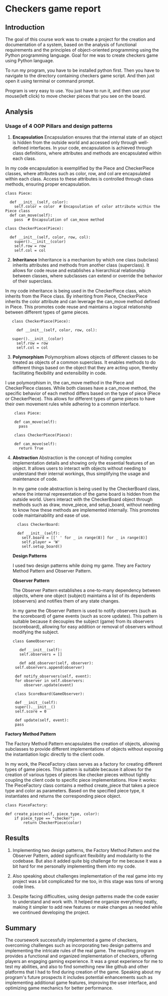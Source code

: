 # Checkers game report

## Introduction

The goal of this course work was to create a project for the creation and documentation of a system, based on the analysis of functional requirements and the principles of object-oriented programming using the Python programming language. Goal for me was to create checkers game using Python language.

To run my program, you have to be installed python first. Then you have to navigate to the directory containing checkers game script. And then just open it using terminal or command prompt.

Program is very easy to use. You just have to run it, and then use your mouse(left click) to move checker pieces that you see on the board.

## Analysis
### Usage of 4 OOP Pillars and design patterns
1. **Encapsulation**
Encapsulation ensures that the internal state of an object is hidden from the outside world and accessed only through well-defined interfaces. In your code, encapsulation is achieved through class definitions, where attributes and methods are encapsulated within each class.

In my code encapsulation is exemplified by the Piece and CheckerPiece classes, where attributes such as color, row, and col are encapsulated within each class. Access to these attributes is controlled through class methods, ensuring proper encapsulation.

    class Piece:
    
      def __init__(self, color):
        self.color = color  # Encapsulation of color attribute within the Piece class
      def can_move(self):
        pass  # Encapsulation of can_move method
        
    class CheckerPiece(Piece):
    
      def __init__(self, color, row, col):
        super().__init__(color)
        self.row = row
        self.col = col  
2. **Inheritance**
   Inheritance is a mechanism by which one class (subclass) inherits attributes and methods from another class (superclass). It allows for code reuse and establishes a hierarchical relationship between classes, where subclasses can extend or override the behavior of their superclass.
   
  In my code inheritance is being used in the CheckerPiece class, which inherits from the Piece class. By inheriting from Piece, CheckerPiece inherits the color attribute and can leverage the can_move method defined in Piece. This promotes code reuse and maintains a logical relationship between different types of game pieces. 


       class CheckerPiece(Piece):
   
         def __init__(self, color, row, col):
   
       super().__init__(color)
         self.row = row
         self.col = col
3. **Polymorphism**
   Polymorphism allows objects of different classes to be treated as objects of a common superclass. It enables methods to do different things based on the object that they are acting upon, thereby facilitating flexibility and extensibility in code.
   
I use polymorphism in, the can_move method in the Piece and CheckerPiece classes. While both classes have a can_move method, the specific behavior of each method differs based on the type of piece (Piece or CheckerPiece). This allows for different types of game pieces to have their own movement rules while adhering to a common interface.

        class Piece:
   
        def can_move(self):
          pass

        class CheckerPiece(Piece):
   
        def can_move(self):
          return True 
4. **Abstraction**
   Abstraction is the concept of hiding complex implementation details and showing only the essential features of an object. It allows users to interact with objects without needing to understand their internal workings, thus simplifying the usage and maintenance of code.
   
   In my game code abstraction is being used by the CheckerBoard class, where the internal representation of the game board is hidden from the outside world. Users interact with the CheckerBoard object through methods such as draw, move_piece, and setup_board, without needing to know how these methods are implemented internally. This promotes code maintainability and ease of use.
   
         class CheckerBoard:
   
         def __init__(self):
           self.board = [[' ' for _ in range(8)] for _ in range(8)]  
           self.player = 'W'  
           self.setup_board()
   **Design Patterns**
   
   I used two design patterns while doing my game. They are Factory Method Pattern and Observer Pattern.

   **Observer Pattern**
   
   The Observer Pattern establishes a one-to-many dependency between objects, where one object (subject) maintains a list of its dependents (observers) and notifies them of any state changes.
   
   In my game the Observer Pattern is used to notify observers (such as the scoreboard) of game events (such as score updates). This pattern is suitable because it decouples the subject (game) from its observers (scoreboard), allowing for easy addition or removal of observers without modifying the subject.

       class GameObserver:

          def __init__(self):
          self.observers = []

          def add_observer(self, observer):
        self.observers.append(observer)

        def notify_observers(self, event):
        for observer in self.observers:
            observer.update(event)

        class ScoreBoard(GameObserver):

        def __init__(self):
        super().__init__()
        self.score = 0

        def update(self, event):
        pass
**Factory Method Pattern**

The Factory Method Pattern encapsulates the creation of objects, allowing subclasses to provide different implementations of objects without exposing the instantiation logic directly to the client code.

In my work, the PieceFactory class serves as a factory for creating different types of game pieces. This pattern is suitable because it allows for the creation of various types of pieces like checker pieces without tightly coupling the client code to specific piece implementations. How it works: The PieceFactory class contains a method create_piece that takes a piece type and color as parameters. Based on the specified piece type, it instantiates and returns the corresponding piece object.

    class PieceFactory:
    
    def create_piece(self, piece_type, color):
        if piece_type == "checker":
            return CheckerPiece(color)
## Results 

1. Implementing two design patterns, the Factory Method Pattern and the Observer Pattern, added significant flexibility and modularity to the codebase. But also it added quite big challenge for me because it was a bit hard for me personally implementing them into my code. 

2. Also speaking about challenges implementation of the real game into my project was a bit complicated for me too, in this stage was tons of wrong code lines.

3. Despite facing difficulties, using design patterns made the code easier to understand and work with. It helped me organize everything neatly, making it simpler to add new features or make changes as needed while we continued developing the project.

## Summary 

The coursework successfully implemented a game of checkers, overcoming challenges such as incorporating two design patterns and implementing the intricate rules of the real game. The resulting program provides a functional and organized implementation of checkers, offering players an engaging gaming experience. It was a great experience for me to test my abilities, and also to find something new like github and other platforms that I had to find during creation of the game. Speaking about my program's future prospects it includes potential enhancements such as implementing additional game features, improving the user interface, and optimizing game mechanics for better performance.




   

